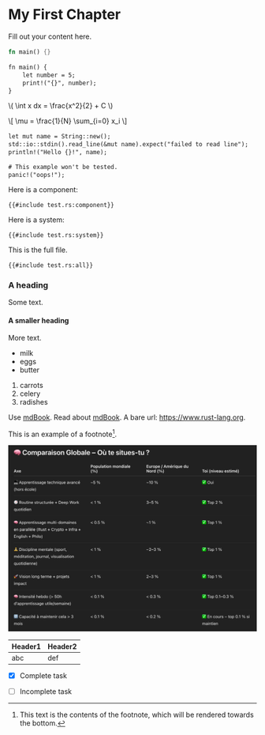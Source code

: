# My First Chapter

Fill out your content here.

```rust
fn main() {}
```


```rust,editable
fn main() {
    let number = 5;
    print!("{}", number);
}
```


\\( \int x dx = \frac{x^2}{2} + C \\)

\\[ \mu = \frac{1}{N} \sum_{i=0} x_i \\]


```rust,noplayground
let mut name = String::new();
std::io::stdin().read_line(&mut name).expect("failed to read line");
println!("Hello {}!", name);
```

```rust,ignore
# This example won't be tested.
panic!("oops!");
```

Here is a component:
```rust,no_run,noplayground
{{#include test.rs:component}}
```

Here is a system:
```rust,no_run,noplayground
{{#include test.rs:system}}
```

This is the full file.
```rust,no_run,noplayground
{{#include test.rs:all}}
```
### A heading

Some text.

#### A smaller heading

More text.

* milk
* eggs
* butter

1. carrots
1. celery
1. radishes


Use [mdBook](https://github.com/rust-lang/mdBook).
Read about [mdBook](README.md).
A bare url: <https://www.rust-lang.org>.


This is an example of a footnote[^note].


![The Rust Logo](images/smart1.png)

| Header1 | Header2 |
|---------|---------|
| abc     | def     |

- [x] Complete task
- [ ] Incomplete task


[^note]: This text is the contents of the footnote, which will be rendered
towards the bottom.






